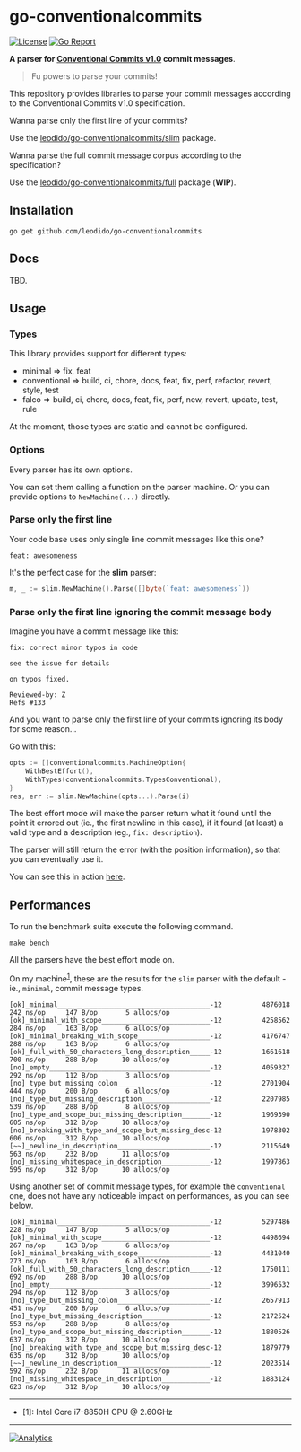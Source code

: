 # go-conventionalcommits

[![License](https://img.shields.io/github/license/leodido/go-conventionalcommits?style=for-the-badge)](LICENSE) [![Go Report](https://goreportcard.com/badge/github.com/leodido/go-conventionalcommits?style=for-the-badge)](https://goreportcard.com/report/github.com/leodido/go-conventionalcommits)

**A parser for [Conventional Commits v1.0](https://www.conventionalcommits.org/en/v1.0.0/#specification) commit messages**.

> Fu powers to parse your commits!

This repository provides libraries to parse your commit messages according to the Conventional Commits v1.0 specification.

Wanna parse only the first line of your commits?

Use the [leodido/go-conventionalcommits/slim](slim/) package.

Wanna parse the full commit message corpus according to the specification?

Use the [leodido/go-conventionalcommits/full](full/) package (**WIP**).

## Installation

```console
go get github.com/leodido/go-conventionalcommits
```

## Docs

TBD.

## Usage

### Types

This library provides support for different types:

- minimal => fix, feat
- conventional => build, ci, chore, docs, feat, fix, perf, refactor, revert, style, test
- falco => build, ci, chore, docs, feat, fix, perf, new, revert, update, test, rule

At the moment, those types are static and cannot be configured.

### Options

Every parser has its own options.

You can set them calling a function on the parser machine. Or you can provide options to `NewMachine(...)` directly.

### Parse only the first line

Your code base uses only single line commit messages like this one?

```console
feat: awesomeness
```

It's the perfect case for the **slim** parser:

```go
m, _ := slim.NewMachine().Parse([]byte(`feat: awesomeness`))
```

### Parse only the first line ignoring the commit message body

Imagine you have a commit message like this:

```console
fix: correct minor typos in code

see the issue for details

on typos fixed.

Reviewed-by: Z
Refs #133
```

And you want to parse only the first line of your commits ignoring its body for some reason...

Go with this:

```go
opts := []conventionalcommits.MachineOption{
    WithBestEffort(),
    WithTypes(conventionalcommits.TypesConventional),
}
res, err := slim.NewMachine(opts...).Parse(i)
```

The best effort mode will make the parser return what it found until the point it errored out (ie., the first newline in this case),
if it found (at least) a valid type and a description (eg., `fix: description`).

The parser will still return the error (with the position information), so that you can eventually use it.

You can see this in action [here](slim/example_test.go).

## Performances

To run the benchmark suite execute the following command.

```console
make bench
```

All the parsers have the best effort mode on.

On my machine<sup>[1](#mymachine)</sup>, these are the results for the `slim` parser with the default - ie., `minimal`, commit message types.

```
[ok]_minimal______________________________________-12          4876018       242 ns/op     147 B/op       5 allocs/op
[ok]_minimal_with_scope___________________________-12          4258562       284 ns/op     163 B/op       6 allocs/op
[ok]_minimal_breaking_with_scope__________________-12          4176747       288 ns/op     163 B/op       6 allocs/op
[ok]_full_with_50_characters_long_description_____-12          1661618       700 ns/op     288 B/op      10 allocs/op
[no]_empty________________________________________-12          4059327       292 ns/op     112 B/op       3 allocs/op
[no]_type_but_missing_colon_______________________-12          2701904       444 ns/op     200 B/op       6 allocs/op
[no]_type_but_missing_description_________________-12          2207985       539 ns/op     288 B/op       8 allocs/op
[no]_type_and_scope_but_missing_description_______-12          1969390       605 ns/op     312 B/op      10 allocs/op
[no]_breaking_with_type_and_scope_but_missing_desc-12          1978302       606 ns/op     312 B/op      10 allocs/op
[~~]_newline_in_description_______________________-12          2115649       563 ns/op     232 B/op      11 allocs/op
[no]_missing_whitespace_in_description____________-12          1997863       595 ns/op     312 B/op      10 allocs/op
```

Using another set of commit message types, for example the `conventional` one, does not have any noticeable impact on performances, as you can see below.

```
[ok]_minimal______________________________________-12          5297486       228 ns/op     147 B/op       5 allocs/op
[ok]_minimal_with_scope___________________________-12          4498694       267 ns/op     163 B/op       6 allocs/op
[ok]_minimal_breaking_with_scope__________________-12          4431040       273 ns/op     163 B/op       6 allocs/op
[ok]_full_with_50_characters_long_description_____-12          1750111       692 ns/op     288 B/op      10 allocs/op
[no]_empty________________________________________-12          3996532       294 ns/op     112 B/op       3 allocs/op
[no]_type_but_missing_colon_______________________-12          2657913       451 ns/op     200 B/op       6 allocs/op
[no]_type_but_missing_description_________________-12          2172524       553 ns/op     288 B/op       8 allocs/op
[no]_type_and_scope_but_missing_description_______-12          1880526       637 ns/op     312 B/op      10 allocs/op
[no]_breaking_with_type_and_scope_but_missing_desc-12          1879779       635 ns/op     312 B/op      10 allocs/op
[~~]_newline_in_description_______________________-12          2023514       592 ns/op     232 B/op      11 allocs/op
[no]_missing_whitespace_in_description____________-12          1883124       623 ns/op     312 B/op      10 allocs/op
```

---

* <a name="mymachine">[1]</a>: Intel Core i7-8850H CPU @ 2.60GHz

---

[![Analytics](https://ga-beacon.appspot.com/UA-49657176-1/go-conventionalcommits?flat)](https://github.com/igrigorik/ga-beacon)